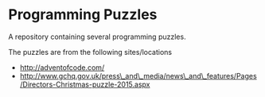 Programming Puzzles
====================

A repository containing several programming puzzles.

The puzzles are from the following sites/locations

*   http://adventofcode.com/
*   http://www.gchq.gov.uk/press\_and\_media/news\_and\_features/Pages/Directors-Christmas-puzzle-2015.aspx
